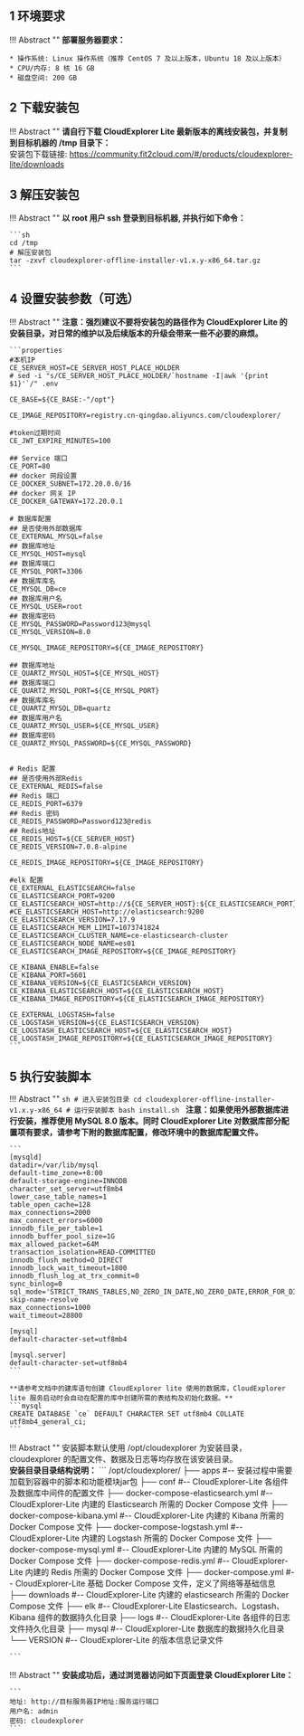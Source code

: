 ## 1 环境要求

!!! Abstract ""
    **部署服务器要求：**

    * 操作系统: Linux 操作系统（推荐 CentOS 7 及以上版本，Ubuntu 18 及以上版本）
    * CPU/内存: 8 核 16 GB
    * 磁盘空间: 200 GB
  

## 2 下载安装包

!!! Abstract ""
    **请自行下载 CloudExplorer Lite 最新版本的离线安装包，并复制到目标机器的 /tmp 目录下：**  
    安装包下载链接: https://community.fit2cloud.com/#/products/cloudexplorer-lite/downloads

## 3 解压安装包

!!! Abstract ""
    **以 root 用户 ssh 登录到目标机器, 并执行如下命令：**  

    ```sh
    cd /tmp
    # 解压安装包
    tar -zxvf cloudexplorer-offline-installer-v1.x.y-x86_64.tar.gz
    ```

## 4 设置安装参数（可选）

!!! Abstract ""
	**注意：强烈建议不要将安装包的路径作为 CloudExplorer Lite 的安装目录，对日常的维护以及后续版本的升级会带来一些不必要的麻烦。**  

    ```properties
    #本机IP
    CE_SERVER_HOST=CE_SERVER_HOST_PLACE_HOLDER
    # sed -i "s/CE_SERVER_HOST_PLACE_HOLDER/`hostname -I|awk '{print $1}'`/" .env

    CE_BASE=${CE_BASE:-"/opt"}

    CE_IMAGE_REPOSITORY=registry.cn-qingdao.aliyuncs.com/cloudexplorer/

    #token过期时间
    CE_JWT_EXPIRE_MINUTES=100

    ## Service 端口
    CE_PORT=80
    ## docker 网段设置
    CE_DOCKER_SUBNET=172.20.0.0/16
    ## docker 网关 IP
    CE_DOCKER_GATEWAY=172.20.0.1

    # 数据库配置
    ## 是否使用外部数据库
    CE_EXTERNAL_MYSQL=false
    ## 数据库地址
    CE_MYSQL_HOST=mysql
    ## 数据库端口
    CE_MYSQL_PORT=3306
    ## 数据库库名
    CE_MYSQL_DB=ce
    ## 数据库用户名
    CE_MYSQL_USER=root
    ## 数据库密码
    CE_MYSQL_PASSWORD=Password123@mysql
    CE_MYSQL_VERSION=8.0

    CE_MYSQL_IMAGE_REPOSITORY=${CE_IMAGE_REPOSITORY}

    ## 数据库地址
    CE_QUARTZ_MYSQL_HOST=${CE_MYSQL_HOST}
    ## 数据库端口
    CE_QUARTZ_MYSQL_PORT=${CE_MYSQL_PORT}
    ## 数据库库名
    CE_QUARTZ_MYSQL_DB=quartz
    ## 数据库用户名
    CE_QUARTZ_MYSQL_USER=${CE_MYSQL_USER}
    ## 数据库密码
    CE_QUARTZ_MYSQL_PASSWORD=${CE_MYSQL_PASSWORD}


    # Redis 配置
    ## 是否使用外部Redis
    CE_EXTERNAL_REDIS=false
    ## Redis 端口
    CE_REDIS_PORT=6379
    ## Redis 密码
    CE_REDIS_PASSWORD=Password123@redis
    ## Redis地址
    CE_REDIS_HOST=${CE_SERVER_HOST}
    CE_REDIS_VERSION=7.0.8-alpine

    CE_REDIS_IMAGE_REPOSITORY=${CE_IMAGE_REPOSITORY}

    #elk 配置
    CE_EXTERNAL_ELASTICSEARCH=false
    CE_ELASTICSEARCH_PORT=9200
    CE_ELASTICSEARCH_HOST=http://${CE_SERVER_HOST}:${CE_ELASTICSEARCH_PORT}
    #CE_ELASTICSEARCH_HOST=http://elasticsearch:9200
    CE_ELASTICSEARCH_VERSION=7.17.9
    CE_ELASTICSEARCH_MEM_LIMIT=1073741824
    CE_ELASTICSEARCH_CLUSTER_NAME=ce-elasticsearch-cluster
    CE_ELASTICSEARCH_NODE_NAME=es01
    CE_ELASTICSEARCH_IMAGE_REPOSITORY=${CE_IMAGE_REPOSITORY}

    CE_KIBANA_ENABLE=false
    CE_KIBANA_PORT=5601
    CE_KIBANA_VERSION=${CE_ELASTICSEARCH_VERSION}
    CE_KIBANA_ELASTICSEARCH_HOST=${CE_ELASTICSEARCH_HOST}
    CE_KIBANA_IMAGE_REPOSITORY=${CE_ELASTICSEARCH_IMAGE_REPOSITORY}

    CE_EXTERNAL_LOGSTASH=false
    CE_LOGSTASH_VERSION=${CE_ELASTICSEARCH_VERSION}
    CE_LOGSTASH_ELASTICSEARCH_HOST=${CE_ELASTICSEARCH_HOST}
    CE_LOGSTASH_IMAGE_REPOSITORY=${CE_ELASTICSEARCH_IMAGE_REPOSITORY}
    ```

## 5 执行安装脚本

!!! Abstract ""
    ```sh
    # 进入安装包目录
    cd cloudexplorer-offline-installer-v1.x.y-x86_64
    # 运行安装脚本
    bash install.sh
    ```
    **注意：如果使用外部数据库进行安装，推荐使用 MySQL 8.0 版本。同时 CloudExplorer Lite 对数据库部分配置项有要求，请参考下附的数据库配置，修改环境中的数据库配置文件。**

    ```
    [mysqld]
    datadir=/var/lib/mysql
    default-time_zone=+8:00
    default-storage-engine=INNODB
    character_set_server=utf8mb4
    lower_case_table_names=1
    table_open_cache=128
    max_connections=2000
    max_connect_errors=6000
    innodb_file_per_table=1
    innodb_buffer_pool_size=1G
    max_allowed_packet=64M
    transaction_isolation=READ-COMMITTED
    innodb_flush_method=O_DIRECT
    innodb_lock_wait_timeout=1800
    innodb_flush_log_at_trx_commit=0
    sync_binlog=0
    sql_mode='STRICT_TRANS_TABLES,NO_ZERO_IN_DATE,NO_ZERO_DATE,ERROR_FOR_DIVISION_BY_ZERO,NO_ENGINE_SUBSTITUTION'
    skip-name-resolve
    max_connections=1000
    wait_timeout=28800

    [mysql]
    default-character-set=utf8mb4

    [mysql.server]
    default-character-set=utf8mb4
	```

    **请参考文档中的建库语句创建 CloudExplorer lite 使用的数据库，CloudExplorer lite 服务启动时会自动在配置的库中创建所需的表结构及初始化数据。**
    ```mysql
    CREATE DATABASE `ce` DEFAULT CHARACTER SET utf8mb4 COLLATE utf8mb4_general_ci;
    ```

!!! Abstract ""
    安装脚本默认使用 /opt/cloudexplorer 为安装目录，cloudexplorer 的配置文件、数据及日志等均存放在该安装目录。  
    **安装目录目录结构说明：**
    ```
    /opt/cloudexplorer/
    ├── apps                                        #-- 安装过程中需要加载到容器中的脚本和功能模块jar包
    ├── conf                                        #-- CloudExplorer-Lite 各组件及数据库中间件的配置文件
    ├── docker-compose-elasticsearch.yml            #-- CloudExplorer-Lite 内建的 Elasticsearch 所需的 Docker Compose 文件
    ├── docker-compose-kibana.yml                   #-- CloudExplorer-Lite 内建的 Kibana 所需的 Docker Compose 文件
    ├── docker-compose-logstash.yml                 #-- CloudExplorer-Lite 内建的 Logstash 所需的 Docker Compose 文件
    ├── docker-compose-mysql.yml                    #-- CloudExplorer-Lite 内建的 MySQL 所需的 Docker Compose 文件
    ├── docker-compose-redis.yml                    #-- CloudExplorer-Lite 内建的 Redis 所需的 Docker Compose 文件
    ├── docker-compose.yml                          #-- CloudExplorer-Lite 基础 Docker Compose 文件，定义了网络等基础信息
    ├── downloads                                   #-- CloudExplorer-Lite 内建的 elasticsearch 所需的 Docker Compose 文件
    ├── elk                                         #-- CloudExplorer-Lite Elasticsearch、Logstash、Kibana 组件的数据持久化目录
    ├── logs                                        #-- CloudExplorer-Lite 各组件的日志文件持久化目录
    ├── mysql                                       #-- CloudExplorer-Lite 数据库的数据持久化目录
    └── VERSION                                     #-- CloudExplorer-Lite 的版本信息记录文件

    ```
!!! Abstract ""
    **安装成功后，通过浏览器访问如下页面登录 CloudExplorer Lite：**

    ```
    地址: http://目标服务器IP地址:服务运行端口
    用户名: admin
    密码: cloudexplorer
    ```

